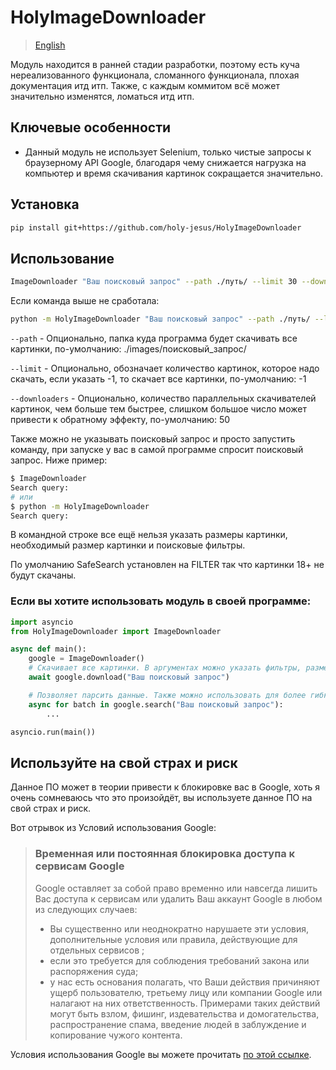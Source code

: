 # HolyImageDownloader

> [English](https://github.com/holy-jesus/HolyImageDownloader/blob/main/README.md)

Модуль находится в ранней стадии разработки, поэтому есть куча нереализованного функционала, сломанного функционала, плохая документация итд итп. Также, с каждым коммитом всё может значительно изменятся, ломаться итд итп.

## Ключевые особенности
- Данный модуль не использует Selenium, только чистые запросы к браузерному API Google, благодаря чему снижается нагрузка на компьютер и время скачивания картинок сокращается значительно.

## Установка

```bash
pip install git+https://github.com/holy-jesus/HolyImageDownloader
```

## Использование

```bash
ImageDownloader "Ваш поисковый запрос" --path ./путь/ --limit 30 --downloaders 100
```

Если команда выше не сработала:

```bash
python -m HolyImageDownloader "Ваш поисковый запрос" --path ./путь/ --limit 30 --downloaders 100
```

`--path` - Опционально, папка куда программа будет скачивать все картинки, по-умолчанию: ./images/поисковый_запрос/

`--limit` - Опционально, обозначает количество картинок, которое надо скачать, если указать -1, то скачает все картинки, по-умолчанию: -1

`--downloaders` - Опционально, количество параллельных скачивателей картинок, чем больше тем быстрее, слишком большое число может привести к обратному эффекту, по-умолчанию: 50

Также можно не указывать поисковый запрос и просто запустить команду, при запуске у вас в самой программе спросит поисковый запрос. Ниже пример:

```bash
$ ImageDownloader
Search query: 
# или
$ python -m HolyImageDownloader
Search query: 
```

В командной строке все ещё нельзя указать размеры картинки, необходимый размер картинки и поисковые фильтры.

По умолчанию SafeSearch установлен на FILTER так что картинки 18+ не будут скачаны.

### Если вы хотите использовать модуль в своей программе:
```python
import asyncio
from HolyImageDownloader import ImageDownloader

async def main():
    google = ImageDownloader()
    # Скачивает все картинки. В аргументах можно указать фильтры, размер картинки и количество загрузчиков.
    await google.download("Ваш поисковый запрос")

    # Позволяет парсить данные. Также можно использовать для более гибкой загрузки картинок.
    async for batch in google.search("Ваш поисковый запрос"):
        ...

asyncio.run(main())
```


## Используйте на свой страх и риск

Данное ПО может в теории привести к блокировке вас в Google, хоть я очень сомневаюсь что это произойдёт, вы используете данное ПО на свой страх и риск.

Вот отрывок из Условий использования Google:

<blockquote>
<h3>Временная или постоянная блокировка доступа к сервисам Google</h3>

Google оставляет за собой право временно или навсегда лишить Вас доступа к сервисам или удалить Ваш аккаунт Google в любом из следующих случаев:

- Вы существенно или неоднократно нарушаете эти условия, дополнительные условия или правила, действующие для отдельных сервисов ;
- если это требуется для соблюдения требований закона или распоряжения суда;
- у нас есть основания полагать, что Ваши действия причиняют ущерб пользователю, третьему лицу или компании Google или налагают на них ответственность. Примерами таких действий могут быть взлом, фишинг, издевательства и домогательства, распространение спама, введение людей в заблуждение и копирование чужого контента.
</blockquote>

Условия использования Google вы можете прочитать [по этой ссылке](https://policies.google.com/terms).